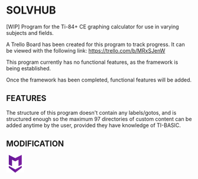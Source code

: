 # SOLVHUB
[WIP] Program for the Ti-84+ CE graphing calculator for use in varying subjects and fields.
 
A Trello Board has been created for this program to track progress.  It can be viewed with the following link:
https://trello.com/b/MRxSJenW

This program currently has no functional features, as the framework is being established.

Once the framework has been completed, functional features will be added.

## FEATURES
The structure of this program doesn't contain any labels/gotos, and is structured enough so the maximum 97
directories of custom content can be added anytime by the user, provided they have knowledge of TI-BASIC.

## MODIFICATION
![alt text](https://github.com/adam-p/markdown-here/raw/master/src/common/images/icon48.png "Logo Title Text 1")
